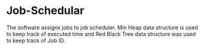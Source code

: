 # Job-Schedular

The software assigns jobs to job scheduler. Min Heap data structure is used to keep track of executed time and Red Black Tree data structure was used to keep track of Job ID.
